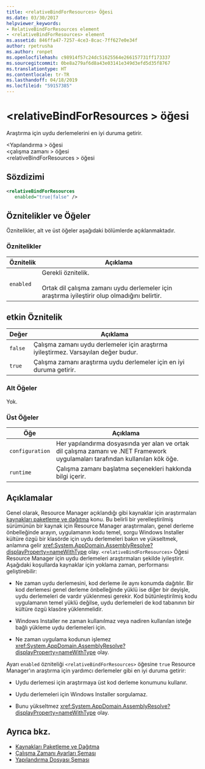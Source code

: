 ```yaml
---
title: <relativeBindForResources> Öğesi
ms.date: 03/30/2017
helpviewer_keywords:
- RelativeBindForResources element
- <relativeBindForResources> element
ms.assetid: 846ffa47-7257-4ce3-8cac-7ff627e0e34f
author: rpetrusha
ms.author: ronpet
ms.openlocfilehash: c98914f57c24dc51625564e266157731ff173337
ms.sourcegitcommit: 0be8a279af6d8a43e03141e349d3efd5d35f8767
ms.translationtype: HT
ms.contentlocale: tr-TR
ms.lasthandoff: 04/18/2019
ms.locfileid: "59157385"
---
```

# <a name="relativebindforresources-element"></a>\<relativeBindForResources > öğesi
Araştırma için uydu derlemelerini en iyi duruma getirir.  
  
 \<Yapılandırma > öğesi  
\<çalışma zamanı > öğesi  
\<relativeBindForResources > öğesi  
  
## <a name="syntax"></a>Sözdizimi  
  
```xml
<relativeBindForResources    
   enabled="true|false" />  
```  
  
## <a name="attributes-and-elements"></a>Öznitelikler ve Öğeler  
 Öznitelikler, alt ve üst öğeler aşağıdaki bölümlerde açıklanmaktadır.  
  
### <a name="attributes"></a>Öznitelikler  
  
|Öznitelik|Açıklama|  
|---------------|-----------------|  
|`enabled`|Gerekli öznitelik.<br /><br /> Ortak dil çalışma zamanı uydu derlemeler için araştırma iyileştirir olup olmadığını belirtir.|  
  
## <a name="enabled-attribute"></a>etkin Öznitelik  
  
|Değer|Açıklama|  
|-----------|-----------------|  
|`false`|Çalışma zamanı uydu derlemeler için araştırma iyileştirmez. Varsayılan değer budur.|  
|`true`|Çalışma zamanı araştırma uydu derlemeler için en iyi duruma getirir.|  
  
### <a name="child-elements"></a>Alt Öğeler  
 Yok.  
  
### <a name="parent-elements"></a>Üst Öğeler  
  
|Öğe|Açıklama|  
|-------------|-----------------|  
|`configuration`|Her yapılandırma dosyasında yer alan ve ortak dil çalışma zamanı ve .NET Framework uygulamaları tarafından kullanılan kök öğe.|  
|`runtime`|Çalışma zamanı başlatma seçenekleri hakkında bilgi içerir.|  
  
## <a name="remarks"></a>Açıklamalar  
 Genel olarak, Resource Manager açıklandığı gibi kaynaklar için araştırmaları [kaynakları paketleme ve dağıtma](../../../../../docs/framework/resources/packaging-and-deploying-resources-in-desktop-apps.md) konu. Bu belirli bir yerelleştirilmiş sürümünün bir kaynak için Resource Manager araştırmaları, genel derleme önbelleğinde arayın, uygulamanın kodu temel, sorgu Windows Installer kültüre özgü bir klasörde için uydu derlemeleri bakın ve yükseltmek, anlamına gelir <xref:System.AppDomain.AssemblyResolve?displayProperty=nameWithType> olay. `<relativeBindForResources>` Öğesi Resource Manager için uydu derlemeleri araştırmaları şekilde iyileştirir. Aşağıdaki koşullarda kaynaklar için yoklama zaman, performansı geliştirebilir:  
  
-   Ne zaman uydu derlemesini, kod derleme ile aynı konumda dağıtılır. Bir kod derlemesi genel derleme önbelleğinde yüklü ise diğer bir deyişle, uydu derlemeleri de vardır yüklenmesi gerekir. Kod bütünleştirilmiş kodu uygulamanın temel yüklü değilse, uydu derlemeleri de kod tabanının bir kültüre özgü klasöre yüklenmelidir.  
  
-   Windows Installer ne zaman kullanılmaz veya nadiren kullanılan isteğe bağlı yükleme uydu derlemeleri için.  
  
-   Ne zaman uygulama kodunun işlemez <xref:System.AppDomain.AssemblyResolve?displayProperty=nameWithType> olay.  
  
 Ayarı `enabled` özniteliği `<relativeBindForResources>` öğesine `true` Resource Manager'ın araştırma için yardımcı derlemeler gibi en iyi duruma getirir:  
  
-   Uydu derlemesi için araştırmaya üst kod derleme konumunu kullanır.  
  
-   Uydu derlemeleri için Windows Installer sorgulamaz.  
  
-   Bunu yükseltmez <xref:System.AppDomain.AssemblyResolve?displayProperty=nameWithType> olay.  
  
## <a name="see-also"></a>Ayrıca bkz.

- [Kaynakları Paketleme ve Dağıtma](../../../../../docs/framework/resources/packaging-and-deploying-resources-in-desktop-apps.md)
- [Çalışma Zamanı Ayarları Şeması](../../../../../docs/framework/configure-apps/file-schema/runtime/index.md)
- [Yapılandırma Dosyası Şeması](../../../../../docs/framework/configure-apps/file-schema/index.md)

